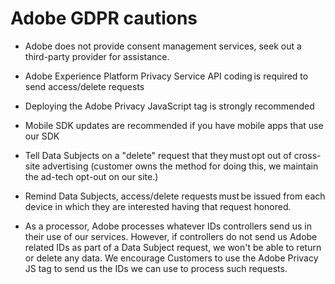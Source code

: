 # Adobe GDPR cautions

* Adobe does not provide consent management services, seek out a third-party provider for assistance.

* Adobe Experience Platform Privacy Service API coding is required to send access/delete requests

* Deploying the Adobe Privacy JavaScript tag is strongly recommended
 
* Mobile SDK updates are recommended if you have mobile apps that use our SDK

* Tell Data Subjects on a "delete" request that they must opt out of cross-site advertising (customer owns the method for doing this, we maintain the ad-tech opt-out on our site.)

* Remind Data Subjects, access/delete requests must be issued from each device in which they are interested having that request honored.

* As a processor, Adobe processes whatever IDs controllers send us in their use of our services. However, if controllers do not send us Adobe related IDs as part of a Data Subject request, we won't be able to return or delete any data. We encourage Customers to use the Adobe Privacy JS tag to send us the IDs we can use to process such requests.
